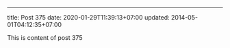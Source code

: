 ---
title: Post 375
date: 2020-01-29T11:39:13+07:00
updated: 2014-05-01T04:12:35+07:00

This is content of post 375